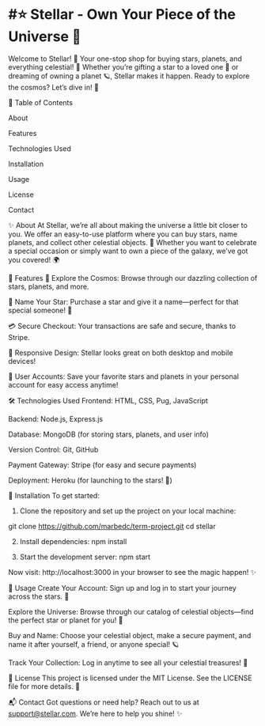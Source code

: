 # #⭐ Stellar - Own Your Piece of the Universe 🌌
Welcome to Stellar! 🌟 Your one-stop shop for buying stars, planets, and everything celestial! 🌠 Whether you’re gifting a star to a loved one 🌙 or dreaming of owning a planet 🪐, Stellar makes it happen. Ready to explore the cosmos? Let’s dive in! 🚀

📑 Table of Contents

About

Features

Technologies Used

Installation

Usage

License

Contact

✨ About
At Stellar, we’re all about making the universe a little bit closer to you. We offer an easy-to-use platform where you can buy stars, name planets, and collect other celestial objects. 🌟 Whether you want to celebrate a special occasion or simply want to own a piece of the galaxy, we’ve got you covered! 🌍

🚀 Features
🌌 Explore the Cosmos: Browse through our dazzling collection of stars, planets, and more.

🌟 Name Your Star: Purchase a star and give it a name—perfect for that special someone! 💖

💳 Secure Checkout: Your transactions are safe and secure, thanks to Stripe.

📱 Responsive Design: Stellar looks great on both desktop and mobile devices!

🔐 User Accounts: Save your favorite stars and planets in your personal account for easy access anytime!

🛠️ Technologies Used
Frontend: HTML, CSS, Pug, JavaScript

Backend: Node.js, Express.js

Database: MongoDB (for storing stars, planets, and user info)

Version Control: Git, GitHub

Payment Gateway: Stripe (for easy and secure payments)

Deployment: Heroku (for launching to the stars! 🌠)

🚀 Installation
To get started:

1. Clone the repository and set up the project on your local machine:

git clone https://github.com/marbedc/term-project.git
cd stellar

2. Install dependencies:
npm install

3. Start the development server:
npm start

Now visit: http://localhost:3000 in your browser to see the magic happen! ✨

🌠 Usage
Create Your Account: Sign up and log in to start your journey across the stars. 🌟

Explore the Universe: Browse through our catalog of celestial objects—find the perfect star or planet for you! 🌌

Buy and Name: Choose your celestial object, make a secure payment, and name it after yourself, a friend, or anyone special! 🪐

Track Your Collection: Log in anytime to see all your celestial treasures! 🌙

📜 License
This project is licensed under the MIT License. See the LICENSE file for more details. 📝

📬 Contact
Got questions or need help? Reach out to us at support@stellar.com. We’re here to help you shine! ✨